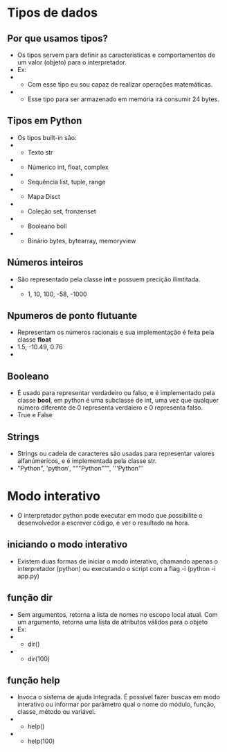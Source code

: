 # Tipos de dados
## Por que usamos tipos?
- Os tipos servem para definir as caracteristicas e comportamentos de um valor (objeto) para o interpretador.
- Ex: 
- - Com esse tipo eu sou capaz de realizar operações matemáticas.
- - Esse tipo para ser armazenado em memória irá consumir 24 bytes.

## Tipos em Python
- Os tipos built-in são:
- - Texto           str
- - Númerico        int, float, complex
- - Sequência       list, tuple, range
- - Mapa            Disct
- - Coleção         set, fronzenset
- - Booleano        boll
- - Binário         bytes, bytearray, memoryview 

## Números inteiros
- São representado pela classe **int** e possuem precição ilimtitada.
- - 1, 10, 100, -58, -1000

## Npumeros de ponto flutuante
- Representam os números racionais e sua implementação é feita pela classe **float**
- 1.5, -10.49, 0.76
- 

## Booleano
- É usado para representar verdadeiro ou falso, e é implementado pela classe **bool**, em python é uma subclasse de int, uma vez que qualquer número diferente de 0 representa verdaiero e 0 representa falso. 
- True e False

## Strings
- Strings ou cadeia de caracteres são usadas para representar valores alfanúmericos, e é implementada pela classe str.
- "Python", 'python', """Python""", '''Python'''

# Modo interativo
- O interpretador python pode executar em modo que possibilite o desenvolvedor a escrever código, e ver o resultado na hora.

## iniciando o modo interativo
- Existem duas formas de iniciar o modo interativo, chamando apenas o interpretador (python) ou executando o script com a flag -i (python -i app.py)

## função dir
- Sem argumentos, retorna a lista de nomes no escopo local atual. Com um argumento, retorna uma lista de atributos válidos para o objeto
- Ex:
- - dir()
- - dir(100)

## função help
- Invoca o sistema de ajuda integrada. É possível fazer buscas em modo interativo ou informar por parâmetro qual o nome do módulo, função, classe, método ou variável.
- - help()
- - help(100)